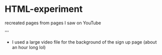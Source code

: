 # HTML-experiment
recreated pages from pages I saw on YouTube


'''

- I used a large video file for the background of the sign up page (about an hour long lol)
